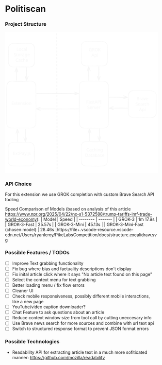 # Politiscan

### Project Structure
![Diagram of Project Structure](docs/structure.excalidraw.svg)

### API Choice
For this extension we use GROK completion with custom Brave Search API tooling

Speed Comparison of Models (based on analysis of this article https://www.npr.org/2025/04/22/nx-s1-5372588/trump-tariffs-imf-trade-world-economy):
| Model    | Speed |
| -------- | ------- |
| GROK-3   | 1m 17.9s |
| GROK-3-Fast | 25.57s |
| GROK-3-Mini    | 45.13s |
| GROK-3-Mini-Fast (chosen model)    | 28.46s |https://file+.vscode-resource.vscode-cdn.net/Users/ryanleroy/PikeLabsCompetition/docs/structure.excalidraw.svg

### Possible Features / TODOs
- [ ] Improve Text grabbing functionality
- [ ] Fix bug where bias and factuality descriptions don't display
- [ ] Fix inital article click where it says "No article text found on this page"
- [ ] Select the context menu for text grabbing
- [ ] Better loading menu / fix flow errors
- [ ] Cleaner UI
- [ ] Check mobile responsiveness, possibly different mobile interactions, like a new page
- [ ] YouTube/video caption downloader?
- [ ] Chat Feature to ask questions about an article
- [ ] Reduce context window size from tool call by cutting uneccesary info
- [ ] Use Brave news search for more sources and combine with url text api
- [ ] Switch to structured response format to prevent JSON format errors

### Possible Technologies
- Readability API for extracting article text in a much more sofiticated manner: https://github.com/mozilla/readability
